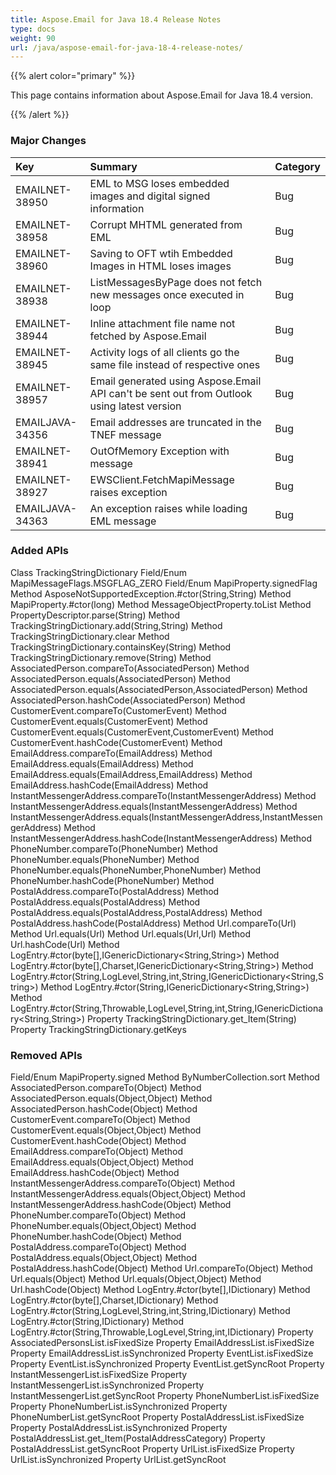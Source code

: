 ```yaml
---
title: Aspose.Email for Java 18.4 Release Notes
type: docs
weight: 90
url: /java/aspose-email-for-java-18-4-release-notes/
---
```


{{% alert color="primary" %}} 

This page contains information about Aspose.Email for Java 18.4 version.

{{% /alert %}} 
### **Major Changes**

|**Key**|**Summary**|**Category**|
| :- | :- | :- |
|EMAILNET-38950|EML to MSG loses embedded images and digital signed information|Bug|
|EMAILNET-38958|Corrupt MHTML generated from EML|Bug|
|EMAILNET-38960|Saving to OFT wtih Embedded Images in HTML loses images|Bug|
|EMAILNET-38938|ListMessagesByPage does not fetch new messages once executed in loop|Bug|
|EMAILNET-38944|Inline attachment file name not fetched by Aspose.Email|Bug|
|EMAILNET-38945|Activity logs of all clients go the same file instead of respective ones|Bug|
|EMAILNET-38957|Email generated using Aspose.Email API can't be sent out from Outlook using latest version|Bug|
|EMAILJAVA-34356|Email addresses are truncated in the TNEF message|Bug|
|EMAILNET-38941|OutOfMemory Exception with message|Bug|
|EMAILNET-38927|EWSClient.FetchMapiMessage raises exception|Bug|
|EMAILJAVA-34363|An exception raises while loading EML message|Bug|

### **Added APIs**
Class TrackingStringDictionary
Field/Enum MapiMessageFlags.MSGFLAG_ZERO
Field/Enum MapiProperty.signedFlag
Method AsposeNotSupportedException.#ctor(String,String)
Method MapiProperty.#ctor(long)
Method MessageObjectProperty.toList
Method PropertyDescriptor.parse(String)
Method TrackingStringDictionary.add(String,String)
Method TrackingStringDictionary.clear
Method TrackingStringDictionary.containsKey(String)
Method TrackingStringDictionary.remove(String)
Method AssociatedPerson.compareTo(AssociatedPerson)
Method AssociatedPerson.equals(AssociatedPerson)
Method AssociatedPerson.equals(AssociatedPerson,AssociatedPerson)
Method AssociatedPerson.hashCode(AssociatedPerson)
Method CustomerEvent.compareTo(CustomerEvent)
Method CustomerEvent.equals(CustomerEvent)
Method CustomerEvent.equals(CustomerEvent,CustomerEvent)
Method CustomerEvent.hashCode(CustomerEvent)
Method EmailAddress.compareTo(EmailAddress)
Method EmailAddress.equals(EmailAddress)
Method EmailAddress.equals(EmailAddress,EmailAddress)
Method EmailAddress.hashCode(EmailAddress)
Method InstantMessengerAddress.compareTo(InstantMessengerAddress)
Method InstantMessengerAddress.equals(InstantMessengerAddress)
Method InstantMessengerAddress.equals(InstantMessengerAddress,InstantMessengerAddress)
Method InstantMessengerAddress.hashCode(InstantMessengerAddress)
Method PhoneNumber.compareTo(PhoneNumber)
Method PhoneNumber.equals(PhoneNumber)
Method PhoneNumber.equals(PhoneNumber,PhoneNumber)
Method PhoneNumber.hashCode(PhoneNumber)
Method PostalAddress.compareTo(PostalAddress)
Method PostalAddress.equals(PostalAddress)
Method PostalAddress.equals(PostalAddress,PostalAddress)
Method PostalAddress.hashCode(PostalAddress)
Method Url.compareTo(Url)
Method Url.equals(Url)
Method Url.equals(Url,Url)
Method Url.hashCode(Url)
Method LogEntry.#ctor(byte[],IGenericDictionary<String,String>)
Method LogEntry.#ctor(byte[],Charset,IGenericDictionary<String,String>)
Method LogEntry.#ctor(String,LogLevel,String,int,String,IGenericDictionary<String,String>)
Method LogEntry.#ctor(String,IGenericDictionary<String,String>)
Method LogEntry.#ctor(String,Throwable,LogLevel,String,int,String,IGenericDictionary<String,String>)
Property TrackingStringDictionary.get_Item(String)
Property TrackingStringDictionary.getKeys
### **Removed APIs**
Field/Enum MapiProperty.signed
Method ByNumberCollection.sort
Method AssociatedPerson.compareTo(Object)
Method AssociatedPerson.equals(Object,Object)
Method AssociatedPerson.hashCode(Object)
Method CustomerEvent.compareTo(Object)
Method CustomerEvent.equals(Object,Object)
Method CustomerEvent.hashCode(Object)
Method EmailAddress.compareTo(Object)
Method EmailAddress.equals(Object,Object)
Method EmailAddress.hashCode(Object)
Method InstantMessengerAddress.compareTo(Object)
Method InstantMessengerAddress.equals(Object,Object)
Method InstantMessengerAddress.hashCode(Object)
Method PhoneNumber.compareTo(Object)
Method PhoneNumber.equals(Object,Object)
Method PhoneNumber.hashCode(Object)
Method PostalAddress.compareTo(Object)
Method PostalAddress.equals(Object,Object)
Method PostalAddress.hashCode(Object)
Method Url.compareTo(Object)
Method Url.equals(Object)
Method Url.equals(Object,Object)
Method Url.hashCode(Object)
Method LogEntry.#ctor(byte[],IDictionary)
Method LogEntry.#ctor(byte[],Charset,IDictionary)
Method LogEntry.#ctor(String,LogLevel,String,int,String,IDictionary)
Method LogEntry.#ctor(String,IDictionary)
Method LogEntry.#ctor(String,Throwable,LogLevel,String,int,IDictionary)
Property AssociatedPersonsList.isFixedSize
Property EmailAddressList.isFixedSize
Property EmailAddressList.isSynchronized
Property EventList.isFixedSize
Property EventList.isSynchronized
Property EventList.getSyncRoot
Property InstantMessengerList.isFixedSize
Property InstantMessengerList.isSynchronized
Property InstantMessengerList.getSyncRoot
Property PhoneNumberList.isFixedSize
Property PhoneNumberList.isSynchronized
Property PhoneNumberList.getSyncRoot
Property PostalAddressList.isFixedSize
Property PostalAddressList.isSynchronized
Property PostalAddressList.get_Item(PostalAddressCategory)
Property PostalAddressList.getSyncRoot
Property UrlList.isFixedSize
Property UrlList.isSynchronized
Property UrlList.getSyncRoot
